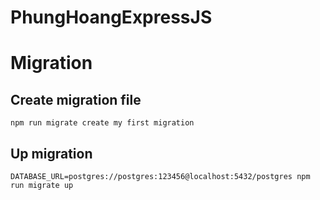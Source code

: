 # PhungHoangExpressJS

# Migration
## Create migration file 
```
npm run migrate create my first migration
```

## Up migration
```
DATABASE_URL=postgres://postgres:123456@localhost:5432/postgres npm run migrate up
```